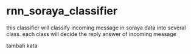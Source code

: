 # rnn_soraya_classifier

this classifier will classify incoming message in soraya data into several class.
each class will decide the reply answer of incoming message

tambah kata